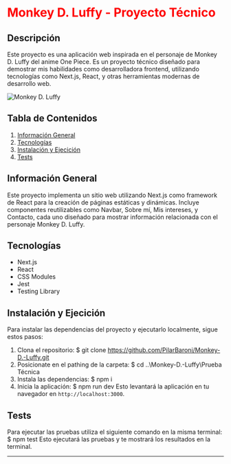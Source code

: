 
# <span style="color: red;">Monkey D. Luffy - Proyecto Técnico</span>

## Descripción
Este proyecto es una aplicación web inspirada en el personaje de Monkey D. Luffy del anime One Piece. Es un proyecto técnico diseñado para demostrar mis habilidades como desarrolladora frontend, utilizando tecnologías como Next.js, React, y otras herramientas modernas de desarrollo web.

![Monkey D. Luffy](./Prueba%20Técnica/public/customers/LuffyCabecera.gif)

## Tabla de Contenidos
1. [Información General](#información-general)
2. [Tecnologías](#tecnologías)
3. [Instalación y Ejecición](#instalaciónyejecución)
5. [Tests](#tests)

## Información General
Este proyecto implementa un sitio web utilizando Next.js como framework de React para la creación de páginas estáticas y dinámicas. Incluye componentes reutilizables como Navbar, Sobre mí, Mis intereses, y Contacto, cada uno diseñado para mostrar información relacionada con el personaje Monkey D. Luffy.


## Tecnologías
- Next.js
- React
- CSS Modules
- Jest
- Testing Library

## Instalación y Ejecición
Para instalar las dependencias del proyecto y ejecutarlo localmente, sigue estos pasos:
1. Clona el repositorio:
    $ git clone https://github.com/PilarBaroni/Monkey-D.-Luffy.git
2. Posicionate en el pathing de la carpeta: 
    $ cd ..\Monkey-D.-Luffy\Prueba Técnica
3. Instala las dependencias:
    $ npm i
4. Inicia la aplicación:
    $ npm run dev
Esto levantará la aplicación en tu navegador en `http://localhost:3000`.

## Tests
Para ejecutar las pruebas utiliza el siguiente comando en la misma terminal: $ npm test
Esto ejecutará las pruebas y te mostrará los resultados en la terminal.

---
